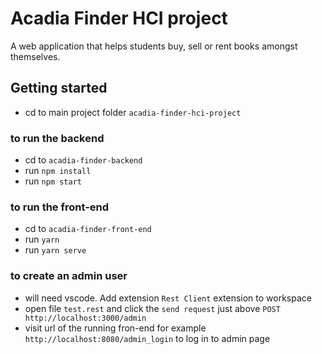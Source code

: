 # Acadia Finder  HCI project

A web application that helps students buy, sell or rent books amongst themselves.

## Getting started
- cd to main project folder `acadia-finder-hci-project`
### to run the backend
- cd to `acadia-finder-backend`
- run `npm install`
- run `npm start`

### to run the front-end
- cd to `acadia-finder-front-end`
- run `yarn`
- run `yarn serve`

### to create an admin user
- will need vscode. Add extension `Rest Client` extension to workspace
- open file `test.rest` and click the `send request` just above `POST http://localhost:3000/admin`
- visit url of the running fron-end for example `http://localhost:8080/admin_login` to log in to admin page




